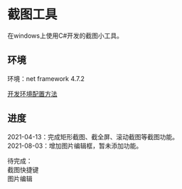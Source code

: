 # 截图工具

在windows上使用C#开发的截图小工具。


## 环境
环境：net framework 4.7.2

[开发环境配置方法](./doc/dev-env.md)

## 进度
2021-04-13：完成矩形截图、截全屏、滚动截图等截图功能。  
2021-08-03：增加图片编辑框，暂未添加功能。 


待完成：   
截图快捷键  
图片编辑
